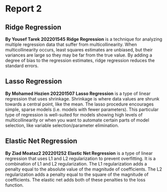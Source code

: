 # Report 2

## Ridge Regression

**By Yousef Tarek 202201545**
**Ridge Regression** is a technique for analyzing multiple regression data that suffer from multicollinearity. When multicollinearity occurs, least squares estimates are unbiased, but their variances are large so they may be far from the true value. By adding a degree of bias to the regression estimates, ridge regression reduces the standard errors.

## Lasso Regression

**By Mohamed Hozien 202201507**
**Lasso Regression** is a type of linear regression that uses shrinkage. Shrinkage is where data values are shrunk towards a central point, like the mean. The lasso procedure encourages simple, sparse models (i.e. models with fewer parameters). This particular type of regression is well-suited for models showing high levels of multicollinearity or when you want to automate certain parts of model selection, like variable selection/parameter elimination.

## Elastic Net Regression

**By Ziad Moataz2 202201252**
**Elastic Net Regression** is a type of linear regression that uses L1 and L2 regularization to prevent overfitting. It is a combination of L1 and L2 regularization. The L1 regularization adds a penalty equal to the absolute value of the magnitude of coefficients. The L2 regularization adds a penalty equal to the square of the magnitude of coefficients. The elastic net adds both of these penalties to the loss function.
